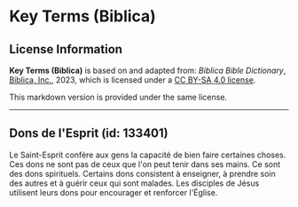 # Key Terms (Biblica)

## License Information

**Key Terms (Biblica)** is based on and adapted from: _Biblica Bible Dictionary_, [Biblica, Inc.](https://www.biblica.com/), 2023, which is licensed under a [CC BY-SA 4.0 license](https://creativecommons.org/licenses/by-sa/4.0/legalcode.en).

This markdown version is provided under the same license.



--------------------------------

## Dons de l'Esprit (id: 133401)

Le Saint\-Esprit confère aux gens la capacité de bien faire certaines choses. Ces dons ne sont pas de ceux que l'on peut tenir dans ses mains. Ce sont des dons spirituels. Certains dons consistent à enseigner, à prendre soin des autres et à guérir ceux qui sont malades. Les disciples de Jésus utilisent leurs dons pour encourager et renforcer l'Église.


